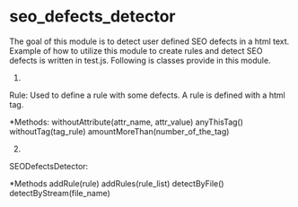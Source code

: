 # seo_defects_detector
The goal of this module is to detect user defined SEO defects in a html text.
Example of how to utilize this module to create rules and detect SEO defects is written in test.js.
Following is classes provide in this module.

1.
Rule:
Used to define a rule with some defects. A rule is defined with a html tag.

*Methods:
withoutAttribute(attr_name, attr_value)
anyThisTag()
withoutTag(tag_rule)
amountMoreThan(number_of_the_tag)

2.
SEODefectsDetector:

*Methods
addRule(rule)
addRules(rule_list)
detectByFile()
detectByStream(file_name)

